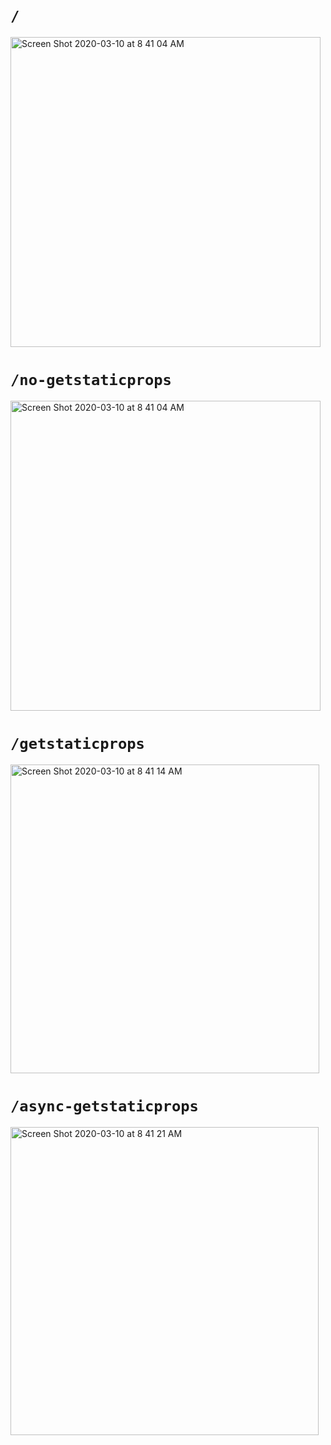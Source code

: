 # `/`

<img width="496" alt="Screen Shot 2020-03-10 at 8 41 04 AM" src="https://user-images.githubusercontent.com/992008/76330369-fe61b500-62aa-11ea-8d54-eda028265a02.png">

# `/no-getstaticprops`

<img width="496" alt="Screen Shot 2020-03-10 at 8 41 04 AM" src="https://user-images.githubusercontent.com/992008/76330369-fe61b500-62aa-11ea-8d54-eda028265a02.png">

# `/getstaticprops`

<img width="494" alt="Screen Shot 2020-03-10 at 8 41 14 AM" src="https://user-images.githubusercontent.com/992008/76330361-fdc91e80-62aa-11ea-9664-f9de3d225072.png">

# `/async-getstaticprops`

<img width="493" alt="Screen Shot 2020-03-10 at 8 41 21 AM" src="https://user-images.githubusercontent.com/992008/76330354-fbff5b00-62aa-11ea-9d75-50eab4efb62d.png">
